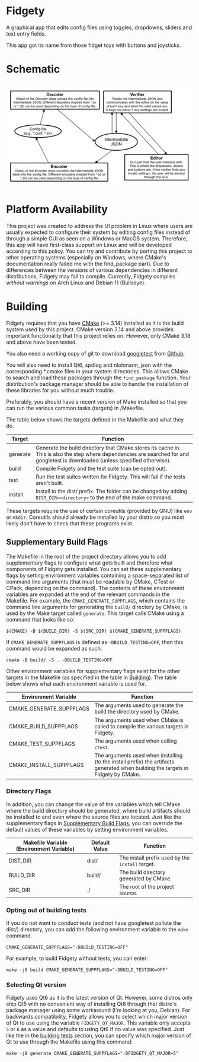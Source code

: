 # Fidgety

A graphical app that edits config files using toggles, dropdowns, sliders and text entry fields.

This app got its name from those fidget toys with buttons and joysticks.

# Schematic

![Schematic](thats-how-fidgety-works.png)

# Platform Availability

This project was created to address the UI problem in Linux where users are
usually expected to configure their system by editing config files instead of
through a simple GUI as seen on a Windows or MacOS system. Therefore, this
app will have first-class support on Linux and will be developed according to
this policy. You can try and contribute by porting this project to other
operating systems (especially on Windows, where CMake's documentation really
failed me with the find_package part). Due to differences between the versions
of various dependencies in different distributions, Fidgety may fail to compile.
Currently, Fidgety compiles *without warnings* on Arch Linux and Debian 11
(Bullseye).

# Building

Fidgety requires that you have [CMake](https://cmake.org) (>= 3.14) installed
as it is the build system used by this project. CMake version 3.14 and above
provides important functionality that this project relies on. However, only
CMake 3.18 and above have been tested.

You also need a working copy of git to download
[googletest](https://github.com/google/googletest)
from [Github](https://github.com).

You will also need to install Qt6, spdlog and nlohmann_json with
the corresponding *.cmake files in your system directories. This allows CMake
to search and load these packages through the `find_package` function.
Your distribution's package manager should be able to handle the installation
of these libraries for you without much trouble.

Preferably, you should have a recent version of Make installed so that you can
run the various common tasks (targets) in /Makefile.

The table below shows the targets defined in the Makefile and what they do.

| Target | Function |
| ------ | -------- |
| generate | Generate the build directory that CMake stores its cache in. This is also the step where dependencies are searched for and googletest is downloaded (unless specified otherwise). |
| build | Compile Fidgety and the test suite (can be opted out). |
| test | Run the test suites written for Fidgety. This will fail if the tests aren't built. |
| install | Install to the dist/ prefix. The folder can be changed by adding `DIST_DIR=<directory>` to the end of the make command. |

These targets require the use of certain coreutils (provided by GNU) like `env`
or `mkdir`. Coreutils should already be installed by your distro so you most
likely don't have to check that these programs exist.

## Supplementary Build Flags

The Makefile in the root of the project directory allows you to add
supplementary flags to configure what gets built and therefore what components
of Fidgety gets installed. You can set these supplementary flags by setting
environment variables containing a space-separated list of command line
arguments (that must be readable by CMake, CTest or CPack, depending on the
command). The contents of these environment variables are expanded at the end
of the relevant commands in the Makefile. For example, the
`CMAKE_GENERATE_SUPPFLAGS`, which contains the command line arguments for
generating the `build/` directory by CMake, is used by the Make target called
`generate`. This target calls CMake using a command that looks like so:

```shell
$(CMAKE) -B $(BUILD_DIR) -S $(SRC_DIR) $(CMAKE_GENERATE_SUPPFLAGS)
```

If `CMAKE_GENERATE_SUPPFLAGS` is defined as `-DBUILD_TESTING=OFF`, then this
command would be expanded as such:

```shell
cmake -B build/ -S . -DBUILD_TESTING=OFF
```

Other environment variables for supplementary flags exist for the other targets
in the Makefile (as specified in the table in [Building](#building)). The table
below shows what each environment variable is used for.

| Environment Variable | Function |
| -------------------- | -------- |
| CMAKE_GENERATE_SUPPFLAGS | The arguments used to generate the build the directory used by CMake. |
| CMAKE_BUILD_SUPPFLAGS | The arguments used when CMake is called to compile the various targets in Fidgety. |
| CMAKE_TEST_SUPPFLAGS | The arguments used when calling `ctest`. |
| CMAKE_INSTALL_SUPPFLAGS | The arguments used when installing (to the install prefix) the artifacts generated when building the targets in Fidgety by CMake. |

### Directory Flags

In addition, you can change the value of the variables which tell CMake where
the build directory should be generated, where build artifacts should be
installed to and even where the source files are located. Just like the
supplementary flags in [Supplementary Build Flags](#supplementary-build-flags),
you can override the default values of these variables by setting environment
variables.

| Makefile Variable (Environment Variable) | Default Value | Function |
| ---------------------------------------- | ------------- | -------- |
| DIST_DIR | dist/ | The install prefix used by the `install` target. |
| BUILD_DIR | build/ | The build directory generated by CMake. |
| SRC_DIR | ./ | The root of the project source. |

### Opting out of building tests

If you do not want to conduct tests (and not have googletest pollute the dist/)
directory, you can add the following environment variable to the `make` command.

```
CMAKE_GENERATE_SUPPFLAGS="-DBUILD_TESTING=OFF"
```

For example, to build Fidgety without tests, you can enter:

```shell
make -j8 build CMAKE_GENERATE_SUPPFLAGS="-DBUILD_TESTING=OFF"
```

### Selecting Qt version

Fidgety uses Qt6 as it is the latest version of Qt. However, some distros only
ship Qt5 with no convenient way of installing Qt6 through that distro's package
manager using some workaround (I'm looking at you, Debian). For backwards
compatibility, Fidgety allows you to select which major version of Qt to use
using the variable `FIDGETY_QT_MAJOR`. This variable only accepts `5` or `6`
as a value and defaults to using Qt6 if no value was specified. Just like the in
the [building tests](#opting-out-of-building-tests) section, you can specify
which major version of Qt to use through the Makefile using this command:

```shell
make -j8 generate CMAKE_GENERATE_SUPPFLAGS="-DFIDGETY_QT_MAJOR=5"
```
